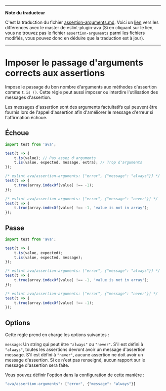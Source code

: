 ___
**Note du traducteur**

C'est la traduction du fichier [assertion-arguments.md](https://github.com/sindresorhus/eslint-plugin-ava/blob/master/docs/rules/assertion-arguments.md). Voici un [lien](https://github.com/sindresorhus/eslint-plugin-ava/compare/29a89e1e32a5631ae5e35813f761358024b9a146...master#diff-02806b2ce1a1f920f52c6ca18a3481a1) vers les différences avec le master de eslint-plugin-ava (Si en cliquant sur le lien, vous ne trouvez pas le fichier `assertion-arguments` parmi les fichiers modifiés, vous pouvez donc en déduire que la traduction est à jour).
___
# Imposer le passage d'arguments corrects aux assertions

Impose le passage du bon nombre d'arguments aux méthodes d'assertion comme `t.is ()`. Cette règle peut aussi imposer ou interdire l'utilisation des messages d'assertion.

Les messages d'assertion sont des arguments factultatifs qui peuvent être fournis lors de l'appel d'assertion afin d'améliorer le message d'erreur si l'affirmation échoue.

## Échoue

```js
import test from 'ava';

test(t => {
	t.is(value); // Pas assez d'arguments
	t.is(value, expected, message, extra); // Trop d'arguments
});

/* eslint ava/assertion-arguments: ["error", {"message": "always"}] */
test(t => {
	t.true(array.indexOf(value) !== -1);
});

/* eslint ava/assertion-arguments: ["error", {"message": "never"}] */
test(t => {
	t.true(array.indexOf(value) !== -1, 'value is not in array');
});
```


## Passe

```js
import test from 'ava';

test(t => {
	t.is(value, expected);
	t.is(value, expected, message);
});

/* eslint ava/assertion-arguments: ["error", {"message": "always"}] */
test(t => {
	t.true(array.indexOf(value) !== -1, 'value is not in array');
});

/* eslint ava/assertion-arguments: ["error", {"message": "never"}] */
test(t => {
	t.true(array.indexOf(value) !== -1);
});
```


## Options

Cette règle prend en charge les options suivantes :

`message`: Un string qui peut être `"always"` ou `"never"`. S'il est défini à `"always"`, toutes les assertions devront avoir un message d'assertion message. S'il est défini à `"never"`, aucune assertion ne doit avoir un message d'assertion. Si ce n'est pas renseigné, aucun rapport sur le message d'assertion sera faite.

Vous pouvez définir l'option dans la configuration de cette manière :

```js
"ava/assertion-arguments": ["error", {"message": "always"}]
```
